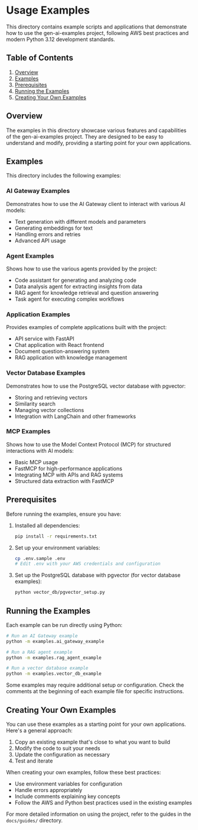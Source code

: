 # Usage Examples

This directory contains example scripts and applications that demonstrate how to use the gen-ai-examples project, following AWS best practices and modern Python 3.12 development standards.

## Table of Contents

1. [Overview](#overview)
2. [Examples](#examples)
3. [Prerequisites](#prerequisites)
4. [Running the Examples](#running-the-examples)
5. [Creating Your Own Examples](#creating-your-own-examples)

## Overview

The examples in this directory showcase various features and capabilities of the gen-ai-examples project. They are designed to be easy to understand and modify, providing a starting point for your own applications.

## Examples

This directory includes the following examples:

### AI Gateway Examples

Demonstrates how to use the AI Gateway client to interact with various AI models:

- Text generation with different models and parameters
- Generating embeddings for text
- Handling errors and retries
- Advanced API usage

### Agent Examples

Shows how to use the various agents provided by the project:

- Code assistant for generating and analyzing code
- Data analysis agent for extracting insights from data
- RAG agent for knowledge retrieval and question answering
- Task agent for executing complex workflows

### Application Examples

Provides examples of complete applications built with the project:

- API service with FastAPI
- Chat application with React frontend
- Document question-answering system
- RAG application with knowledge management

### Vector Database Examples

Demonstrates how to use the PostgreSQL vector database with pgvector:

- Storing and retrieving vectors
- Similarity search
- Managing vector collections
- Integration with LangChain and other frameworks

### MCP Examples

Shows how to use the Model Context Protocol (MCP) for structured interactions with AI models:

- Basic MCP usage
- FastMCP for high-performance applications
- Integrating MCP with APIs and RAG systems
- Structured data extraction with FastMCP

## Prerequisites

Before running the examples, ensure you have:

1. Installed all dependencies:
   ```bash
   pip install -r requirements.txt
   ```

2. Set up your environment variables:
   ```bash
   cp .env.sample .env
   # Edit .env with your AWS credentials and configuration
   ```

3. Set up the PostgreSQL database with pgvector (for vector database examples):
   ```bash
   python vector_db/pgvector_setup.py
   ```

## Running the Examples

Each example can be run directly using Python:

```bash
# Run an AI Gateway example
python -m examples.ai_gateway_example

# Run a RAG agent example
python -m examples.rag_agent_example

# Run a vector database example
python -m examples.vector_db_example
```

Some examples may require additional setup or configuration. Check the comments at the beginning of each example file for specific instructions.

## Creating Your Own Examples

You can use these examples as a starting point for your own applications. Here's a general approach:

1. Copy an existing example that's close to what you want to build
2. Modify the code to suit your needs
3. Update the configuration as necessary
4. Test and iterate

When creating your own examples, follow these best practices:

- Use environment variables for configuration
- Handle errors appropriately
- Include comments explaining key concepts
- Follow the AWS and Python best practices used in the existing examples

For more detailed information on using the project, refer to the guides in the `docs/guides/` directory.
